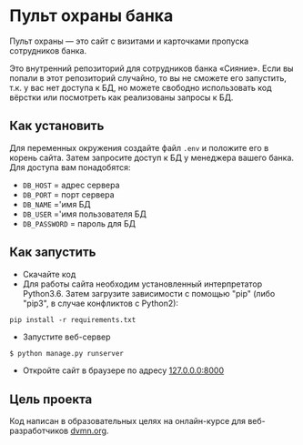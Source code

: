 # Пульт охраны банка
Пульт охраны — это сайт с визитами и карточками пропуска сотрудников банка.

Это внутренний репозиторий для сотрудников банка «Сияние». Если вы попали в этот репозиторий случайно, то вы не сможете его запустить, т.к. у вас нет доступа к БД, но можете свободно использовать код вёрстки или посмотреть как реализованы запросы к БД.


## Как установить
Для переменных окружения создайте файл `.env` и положите его в корень сайта. Затем запросите доступ к БД
у менеджера вашего банка. Для доступа вам понадобятся:

* `DB_HOST` = адрес сервера
* `DB_PORT` = порт сервера
* `DB_NAME` ='имя БД
* `DB_USER` ='имя пользователя БД
* `DB_PASSWORD` = пароль для БД

## Как запустить

* Скачайте код
* Для работы сайта необходим установленный интерпретатор Python3.6. Затем загрузите зависимости с помощью "pip"
(либо "pip3", в случае конфликтов с Python2):
```
pip install -r requirements.txt
```

* Запустите веб-сервер
```bash
$ python manage.py runserver
```
* Откройте сайт в браузере по адресу [127.0.0.0:8000](http://127.0.0.0:8000)

## Цель проекта
Код написан в образовательных целях на онлайн-курсе для веб-разработчиков [dvmn.org](https://dvmn.org/).
